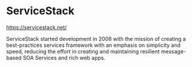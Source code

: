 # ServiceStack
https://servicestack.net/

ServiceStack started development in 2008 with the mission of creating a best-practices services framework with an emphasis on simplicity and speed, reducing the effort in creating and maintaining resilient message-based SOA Services and rich web apps.
